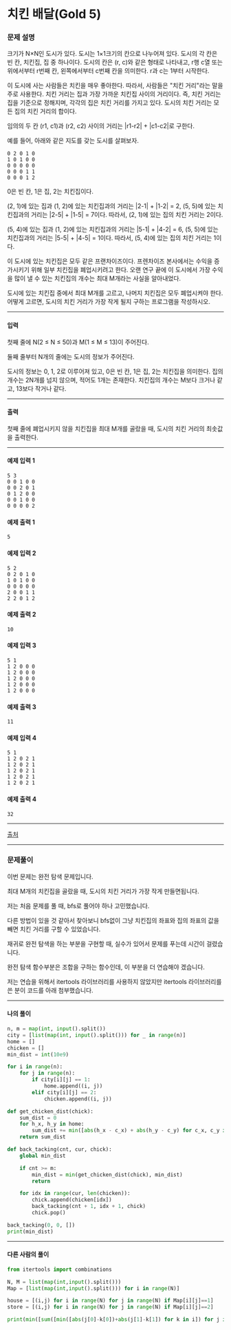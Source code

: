 # 치킨 배달(Gold 5)

### 문제 설명

크기가 N×N인 도시가 있다. 도시는 1×1크기의 칸으로 나누어져 있다. 도시의 각 칸은 빈 칸, 치킨집, 집 중 하나이다. 도시의 칸은 (r, c)와 같은 형태로 나타내고, r행 c열 또는 위에서부터 r번째 칸, 왼쪽에서부터 c번째 칸을 의미한다. r과 c는 1부터 시작한다.   

이 도시에 사는 사람들은 치킨을 매우 좋아한다. 따라서, 사람들은 "치킨 거리"라는 말을 주로 사용한다. 치킨 거리는 집과 가장 가까운 치킨집 사이의 거리이다. 즉, 치킨 거리는 집을 기준으로 정해지며, 각각의 집은 치킨 거리를 가지고 있다. 도시의 치킨 거리는 모든 집의 치킨 거리의 합이다.   

임의의 두 칸 (r1, c1)과 (r2, c2) 사이의 거리는 |r1-r2| + |c1-c2|로 구한다.   

예를 들어, 아래와 같은 지도를 갖는 도시를 살펴보자.   

~~~
0 2 0 1 0
1 0 1 0 0
0 0 0 0 0
0 0 0 1 1
0 0 0 1 2
~~~

0은 빈 칸, 1은 집, 2는 치킨집이다.   

(2, 1)에 있는 집과 (1, 2)에 있는 치킨집과의 거리는 |2-1| + |1-2| = 2, (5, 5)에 있는 치킨집과의 거리는 |2-5| + |1-5| = 7이다. 따라서, (2, 1)에 있는 집의 치킨 거리는 2이다.   

(5, 4)에 있는 집과 (1, 2)에 있는 치킨집과의 거리는 |5-1| + |4-2| = 6, (5, 5)에 있는 치킨집과의 거리는 |5-5| + |4-5| = 1이다. 따라서, (5, 4)에 있는 집의 치킨 거리는 1이다.   

이 도시에 있는 치킨집은 모두 같은 프랜차이즈이다. 프렌차이즈 본사에서는 수익을 증가시키기 위해 일부 치킨집을 폐업시키려고 한다. 오랜 연구 끝에 이 도시에서 가장 수익을 많이 낼 수 있는  치킨집의 개수는 최대 M개라는 사실을 알아내었다.   

도시에 있는 치킨집 중에서 최대 M개를 고르고, 나머지 치킨집은 모두 폐업시켜야 한다. 어떻게 고르면, 도시의 치킨 거리가 가장 작게 될지 구하는 프로그램을 작성하시오.   

---

#### 입력

첫째 줄에 N(2 ≤ N ≤ 50)과 M(1 ≤ M ≤ 13)이 주어진다.   

둘째 줄부터 N개의 줄에는 도시의 정보가 주어진다.   

도시의 정보는 0, 1, 2로 이루어져 있고, 0은 빈 칸, 1은 집, 2는 치킨집을 의미한다. 집의 개수는 2N개를 넘지 않으며, 적어도 1개는 존재한다. 치킨집의 개수는 M보다 크거나 같고, 13보다 작거나 같다.   

---

#### 출력

첫째 줄에 폐업시키지 않을 치킨집을 최대 M개를 골랐을 때, 도시의 치킨 거리의 최솟값을 출력한다.

---
#### 예제 입력 1

~~~
5 3
0 0 1 0 0
0 0 2 0 1
0 1 2 0 0
0 0 1 0 0
0 0 0 0 2
~~~

#### 예제 출력 1

~~~
5
~~~

#### 예제 입력 2

~~~
5 2
0 2 0 1 0
1 0 1 0 0
0 0 0 0 0
2 0 0 1 1
2 2 0 1 2
~~~

#### 예제 출력 2

~~~
10
~~~

#### 예제 입력 3

~~~
5 1
1 2 0 0 0
1 2 0 0 0
1 2 0 0 0
1 2 0 0 0
1 2 0 0 0
~~~

#### 예제 출력 3

~~~
11
~~~

#### 예제 입력 4

~~~
5 1
1 2 0 2 1
1 2 0 2 1
1 2 0 2 1
1 2 0 2 1
1 2 0 2 1
~~~

#### 예제 출력 4

~~~
32
~~~

---

[출처](https://www.acmicpc.net/problem/15686)

---

### 문제풀이

이번 문제는 완전 탐색 문제입니다.   

최대 M개의 치킨집을 골랐을 때, 도시의 치킨 거리가 가장 작게 만들면됩니다.   

저는 처음 문제를 풀 때, bfs로 풀어야 하나 고민했습니다.   

다른 방법이 있을 것 같아서 찾아보니 bfs없이 그냥 치킨집의 좌표와 집의 좌표의 값을 빼면 치킨 거리를 구할 수 있었습니다.   

재귀로 완전 탐색을 하는 부분을 구현할 때, 실수가 있어서 문제를 푸는데 시간이 걸렸습니다.   

완전 탐색 함수부분은 조합을 구하는 함수인데, 이 부분을 더 연습해야 겠습니다.   

저는 연습을 위해서 itertools 라이브러리를 사용하지 않았지만 itertools 라이브러리를 쓴 분이 코드를 아래 첨부했습니다.   

---

#### 나의 풀이

~~~python
n, m = map(int, input().split())
city = [list(map(int, input().split())) for _ in range(n)]
home = []
chicken = []
min_dist = int(10e9)

for i in range(n):
    for j in range(n):
        if city[i][j] == 1:
            home.append((i, j))
        elif city[i][j] == 2:
            chicken.append((i, j))

def get_chicken_dist(chick):
    sum_dist = 0
    for h_x, h_y in home:
        sum_dist += min([abs(h_x - c_x) + abs(h_y - c_y) for c_x, c_y in chick])
    return sum_dist

def back_tacking(cnt, cur, chick):
    global min_dist

    if cnt >= m:
        min_dist = min(get_chicken_dist(chick), min_dist)
        return

    for idx in range(cur, len(chicken)):
        chick.append(chicken[idx])
        back_tacking(cnt + 1, idx + 1, chick)
        chick.pop()

back_tacking(0, 0, [])
print(min_dist)
~~~

---

#### 다른 사람의 풀이

~~~python
from itertools import combinations

N, M = list(map(int,input().split()))
Map = [list(map(int,input().split())) for i in range(N)]

house = [(i,j) for i in range(N) for j in range(N) if Map[i][j]==1]
store = [(i,j) for i in range(N) for j in range(N) if Map[i][j]==2]

print(min([sum([min([abs(j[0]-k[0])+abs(j[1]-k[1]) for k in i]) for j in house]) for i in list(combinations(store,M))]))
~~~
